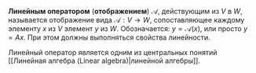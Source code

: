 **Линейным оператором** (**отображением**) $\mathcal{A}$, действующим из $V$ в $W$, называется отображение вида $\mathcal A: V \rightarrow W$, сопоставляющее каждому элементу $x$ из $V$ элемент $y$ из $W$. Обозначается: $y = \mathcal A(x)$, или просто $y = Ax$. При этом должны выполняться свойства линейности.

Линейный оператор является одним из центральных понятий [[Линейная алгебра (Linear algebra)|линейной алгебры]].